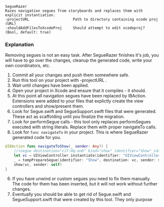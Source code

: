 ```
SegueRazer
Razes navigation segues from storyboards and replaces them with explicit instantiation.
-projectURL                    Path to directory containing xcode proj (URL)
-shouldAddFilesToXcodeProj     Should attempt to edit xcodeproj? (Bool, default: true)
```
### Explanation
Removing segues is not an easy task. After SegueRazer finishes it's job, you will have to go over the changes, cleanup the generated code, write your own coordinators, etc.

1. Commit all your changes and push them somewhere safe.
2. Run this tool on your project with -projectURL <path to root directory of your project>.
3. Wait until changes have been applied.
4. Open your project in Xcode and ensure that it compiles - it should.
4. At this point all navigation segues have been replaced by IBAction. Extensions were added to your files that explictly create the view controllers and show/present them.
5. Look for Segue.swift and SegueSupport.swift files that were generated. These act as scaffolding until you finalize the migration. 
5. Look for performSegue calls - this tool only replaces performSegues executed with string literals. Replace them with proper navigateTo calls.
5. Look for `func navigateTo` in your project. This is where SegueRazer generated code for you. 

```swift
@IBAction func navigateToShow(_ sender: Any?) {
    //<segue destination="cJ7-Hq-on6" kind="show" identifier="Show" id="HWN-Zc-HYn"/>
    let vc = UIViewController.instantiate(identifier: "UIViewController0", storyboardName: "Main")
    _ = tempPrepareSegue(identifier: "Show", destination: vc, sender: sender)
    show(vc, sender: self)
}
```

6. If you have unwind or custom segues you need to fix them manually. The code for them has been inserted, but it will not work without further changes.
7. Eventually you should be able to get rid of Segue.swift and SegueSupport.swift that were created by this tool. They only purpose

